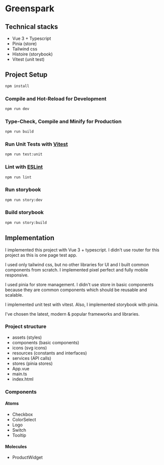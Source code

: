 # Greenspark


## Technical stacks

- Vue 3 + Typescript
- Pinia (store)
- Tailwind css
- Histoire (storybook)
- Vitest (unit test)


## Project Setup

```sh
npm install
```

### Compile and Hot-Reload for Development

```sh
npm run dev
```

### Type-Check, Compile and Minify for Production

```sh
npm run build
```

### Run Unit Tests with [Vitest](https://vitest.dev/)

```sh
npm run test:unit
```

### Lint with [ESLint](https://eslint.org/)

```sh
npm run lint
```

### Run storybook

```sh
npm run story:dev
```

### Build storybook

```sh
npm run story:build
```


## Implementation
I implemented this project with Vue 3 + typescript.
I didn't use router for this project as this is one page test app.

I used only tailwind css, but no other libraries for UI and I built common components from scratch.
I implemented pixel perfect and fully mobile responsive.

I used pinia for store management.
I didn't use store in basic components because they are common components which should be reusable and scalable.

I implemented unit test with vitest.
Also, I implemented storybook with pinia.

I've chosen the latest, modern & popular frameworks and libraries.

### Project structure
- assets (styles)
- components (basic components)
- icons (svg icons)
- resources (constants and interfaces)
- services (API calls)
- stores (pinia stores)
- App.vue
- main.ts
- index.html

### Components
#### Atoms
- Checkbox
- ColorSelect
- Logo
- Switch
- Tooltip
#### Molecules
- ProductWidget
